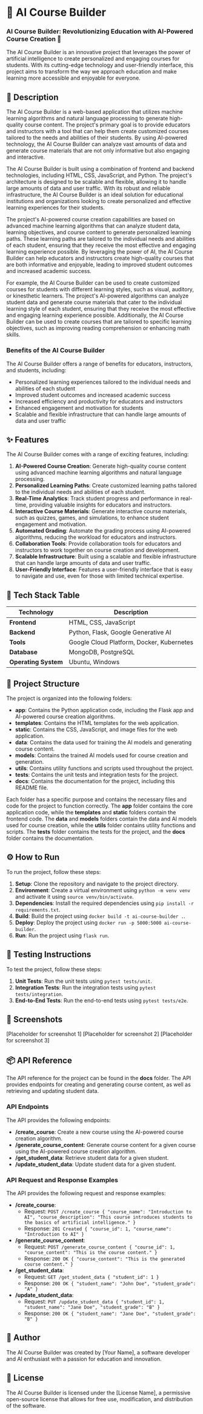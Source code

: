 🚀 AI Course Builder
=========================
### AI Course Builder: Revolutionizing Education with AI-Powered Course Creation 🚀

The AI Course Builder is an innovative project that leverages the power of artificial intelligence to create personalized and engaging courses for students. With its cutting-edge technology and user-friendly interface, this project aims to transform the way we approach education and make learning more accessible and enjoyable for everyone.

📖 Description
---------------
The AI Course Builder is a web-based application that utilizes machine learning algorithms and natural language processing to generate high-quality course content. The project's primary goal is to provide educators and instructors with a tool that can help them create customized courses tailored to the needs and abilities of their students. By using AI-powered technology, the AI Course Builder can analyze vast amounts of data and generate course materials that are not only informative but also engaging and interactive.

The AI Course Builder is built using a combination of frontend and backend technologies, including HTML, CSS, JavaScript, and Python. The project's architecture is designed to be scalable and flexible, allowing it to handle large amounts of data and user traffic. With its robust and reliable infrastructure, the AI Course Builder is an ideal solution for educational institutions and organizations looking to create personalized and effective learning experiences for their students.

The project's AI-powered course creation capabilities are based on advanced machine learning algorithms that can analyze student data, learning objectives, and course content to generate personalized learning paths. These learning paths are tailored to the individual needs and abilities of each student, ensuring that they receive the most effective and engaging learning experience possible. By leveraging the power of AI, the AI Course Builder can help educators and instructors create high-quality courses that are both informative and enjoyable, leading to improved student outcomes and increased academic success.

For example, the AI Course Builder can be used to create customized courses for students with different learning styles, such as visual, auditory, or kinesthetic learners. The project's AI-powered algorithms can analyze student data and generate course materials that cater to the individual learning style of each student, ensuring that they receive the most effective and engaging learning experience possible. Additionally, the AI Course Builder can be used to create courses that are tailored to specific learning objectives, such as improving reading comprehension or enhancing math skills.

### Benefits of the AI Course Builder
The AI Course Builder offers a range of benefits for educators, instructors, and students, including:
* Personalized learning experiences tailored to the individual needs and abilities of each student
* Improved student outcomes and increased academic success
* Increased efficiency and productivity for educators and instructors
* Enhanced engagement and motivation for students
* Scalable and flexible infrastructure that can handle large amounts of data and user traffic

✨ Features
-----------
The AI Course Builder comes with a range of exciting features, including:
1. **AI-Powered Course Creation**: Generate high-quality course content using advanced machine learning algorithms and natural language processing.
2. **Personalized Learning Paths**: Create customized learning paths tailored to the individual needs and abilities of each student.
3. **Real-Time Analytics**: Track student progress and performance in real-time, providing valuable insights for educators and instructors.
4. **Interactive Course Materials**: Generate interactive course materials, such as quizzes, games, and simulations, to enhance student engagement and motivation.
5. **Automated Grading**: Automate the grading process using AI-powered algorithms, reducing the workload for educators and instructors.
6. **Collaboration Tools**: Provide collaboration tools for educators and instructors to work together on course creation and development.
7. **Scalable Infrastructure**: Built using a scalable and flexible infrastructure that can handle large amounts of data and user traffic.
8. **User-Friendly Interface**: Features a user-friendly interface that is easy to navigate and use, even for those with limited technical expertise.

🧰 Tech Stack Table
-------------------
| Technology | Description |
| --- | --- |
| **Frontend** | HTML, CSS, JavaScript |
| **Backend** | Python, Flask, Google Generative AI |
| **Tools** | Google Cloud Platform, Docker, Kubernetes |
| **Database** | MongoDB, PostgreSQL |
| **Operating System** | Ubuntu, Windows |

📁 Project Structure
---------------------
The project is organized into the following folders:
* **app**: Contains the Python application code, including the Flask app and AI-powered course creation algorithms.
* **templates**: Contains the HTML templates for the web application.
* **static**: Contains the CSS, JavaScript, and image files for the web application.
* **data**: Contains the data used for training the AI models and generating course content.
* **models**: Contains the trained AI models used for course creation and generation.
* **utils**: Contains utility functions and scripts used throughout the project.
* **tests**: Contains the unit tests and integration tests for the project.
* **docs**: Contains the documentation for the project, including this README file.

Each folder has a specific purpose and contains the necessary files and code for the project to function correctly. The **app** folder contains the core application code, while the **templates** and **static** folders contain the frontend code. The **data** and **models** folders contain the data and AI models used for course creation, while the **utils** folder contains utility functions and scripts. The **tests** folder contains the tests for the project, and the **docs** folder contains the documentation.

⚙️ How to Run
----------------
To run the project, follow these steps:
1. **Setup**: Clone the repository and navigate to the project directory.
2. **Environment**: Create a virtual environment using `python -m venv venv` and activate it using `source venv/bin/activate`.
3. **Dependencies**: Install the required dependencies using `pip install -r requirements.txt`.
4. **Build**: Build the project using `docker build -t ai-course-builder .`.
5. **Deploy**: Deploy the project using `docker run -p 5000:5000 ai-course-builder`.
6. **Run**: Run the project using `flask run`.

🧪 Testing Instructions
----------------------
To test the project, follow these steps:
1. **Unit Tests**: Run the unit tests using `pytest tests/unit`.
2. **Integration Tests**: Run the integration tests using `pytest tests/integration`.
3. **End-to-End Tests**: Run the end-to-end tests using `pytest tests/e2e`.

📸 Screenshots
----------------
[Placeholder for screenshot 1]
[Placeholder for screenshot 2]
[Placeholder for screenshot 3]

📦 API Reference
----------------
The API reference for the project can be found in the **docs** folder. The API provides endpoints for creating and generating course content, as well as retrieving and updating student data.

### API Endpoints
The API provides the following endpoints:
* **/create_course**: Create a new course using the AI-powered course creation algorithm.
* **/generate_course_content**: Generate course content for a given course using the AI-powered course creation algorithm.
* **/get_student_data**: Retrieve student data for a given student.
* **/update_student_data**: Update student data for a given student.

### API Request and Response Examples
The API provides the following request and response examples:
* **/create_course**:
	+ Request: `POST /create_course { "course_name": "Introduction to AI", "course_description": "This course introduces students to the basics of artificial intelligence." }`
	+ Response: `201 Created { "course_id": 1, "course_name": "Introduction to AI" }`
* **/generate_course_content**:
	+ Request: `POST /generate_course_content { "course_id": 1, "course_content": "This is the course content." }`
	+ Response: `200 OK { "course_content": "This is the generated course content." }`
* **/get_student_data**:
	+ Request: `GET /get_student_data { "student_id": 1 }`
	+ Response: `200 OK { "student_name": "John Doe", "student_grade": "A" }`
* **/update_student_data**:
	+ Request: `PUT /update_student_data { "student_id": 1, "student_name": "Jane Doe", "student_grade": "B" }`
	+ Response: `200 OK { "student_name": "Jane Doe", "student_grade": "B" }`

👤 Author
---------
The AI Course Builder was created by [Your Name], a software developer and AI enthusiast with a passion for education and innovation.

📝 License
----------
The AI Course Builder is licensed under the [License Name], a permissive open-source license that allows for free use, modification, and distribution of the software.
